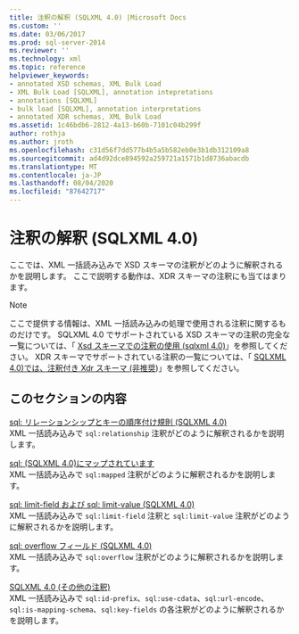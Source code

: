 ```yaml
---
title: 注釈の解釈 (SQLXML 4.0) |Microsoft Docs
ms.custom: ''
ms.date: 03/06/2017
ms.prod: sql-server-2014
ms.reviewer: ''
ms.technology: xml
ms.topic: reference
helpviewer_keywords:
- annotated XSD schemas, XML Bulk Load
- XML Bulk Load [SQLXML], annotation intepretations
- annotations [SQLXML]
- bulk load [SQLXML], annotation interpretations
- annotated XDR schemas, XML Bulk Load
ms.assetid: 1c46bdb6-2812-4a13-b60b-7101c04b299f
author: rothja
ms.author: jroth
ms.openlocfilehash: c31d56f7dd577b4b5a5b582eb0e3b1db312109a8
ms.sourcegitcommit: ad4d92dce894592a259721a1571b1d8736abacdb
ms.translationtype: MT
ms.contentlocale: ja-JP
ms.lasthandoff: 08/04/2020
ms.locfileid: "87642717"
---
```

# <a name="annotation-interpretation-sqlxml-40"></a>注釈の解釈 (SQLXML 4.0)
  ここでは、XML 一括読み込みで XSD スキーマの注釈がどのように解釈されるかを説明します。 ここで説明する動作は、XDR スキーマの注釈にも当てはまります。  
  
> [!NOTE]  
>  ここで提供する情報は、XML 一括読み込みの処理で使用される注釈に関するものだけです。 SQLXML 4.0 でサポートされている XSD スキーマの注釈の完全な一覧については、「 [Xsd スキーマでの注釈の使用 &#40;sqlxml 4.0&#41;](../../sqlxml-annotated-xsd-schemas-using/using-annotations-in-xsd-schemas-sqlxml-4-0.md)」を参照してください。 XDR スキーマでサポートされている注釈の一覧については、「 [SQLXML 4.0&#41;では、注釈付き Xdr スキーマ &#40;非推奨](../../sqlxml/annotated-xsd-schemas/annotated-xdr-schemas-deprecated-in-sqlxml-4-0.md))」を参照してください。  
  
## <a name="in-this-section"></a>このセクションの内容  
 [sql: リレーションシップとキーの順序付け規則 &#40;SQLXML 4.0&#41;](annotation-interpretation-sql-relationship-and-key-ordering-rule.md)  
 XML 一括読み込みで `sql:relationship` 注釈がどのように解釈されるかを説明します。  
  
 [sql: &#40;SQLXML 4.0&#41;にマップされています](annotation-interpretation-sql-mapped.md)  
 XML 一括読み込みで `sql:mapped` 注釈がどのように解釈されるかを説明します。  
  
 [sql: limit-field および sql: limit-value &#40;SQLXML 4.0&#41;](annotation-interpretation-sql-limit-field-and-sql-limit-value.md)  
 XML 一括読み込みで `sql:limit-field` 注釈と `sql:limit-value` 注釈がどのように解釈されるかを説明します。  
  
 [sql: overflow フィールド &#40;SQLXML 4.0&#41;](annotation-interpretation-sql-overflow-field.md)  
 XML 一括読み込みで `sql:overflow` 注釈がどのように解釈されるかを説明します。  
  
 [SQLXML 4.0 &#40;その他の注釈&#41;](annotation-interpretation-other-annotations.md)  
 XML 一括読み込みで `sql:id-prefix`、`sql:use-cdata`、`sql:url-encode`、`sql:is-mapping-schema`、`sql:key-fields` の各注釈がどのように解釈されるかを説明します。  
  
  
